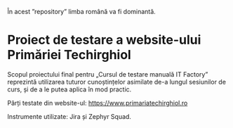 În acest ”repository” limba română va fi dominantă.
 
<h1>Proiect de testare a website-ului Primăriei Techirghiol</h1>

Scopul proiectului final pentru „Cursul de testare manuală IT Factory” reprezintă utilizarea tuturor cunoștințelor asimilate de-a lungul sesiunilor de curs, și de a le putea aplica în mod practic.

Părți testate din website-ul: https://www.primariatechirghiol.ro

Instrumente utilizate: Jira și Zephyr Squad.
